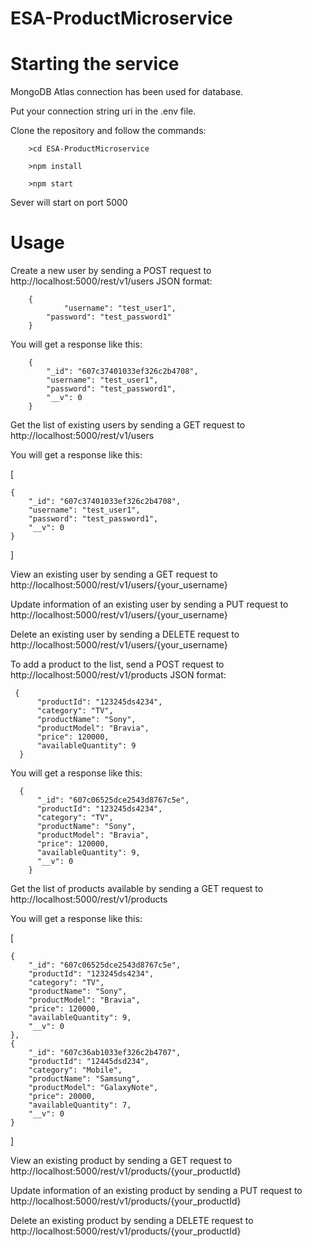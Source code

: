 # ESA-ProductMicroservice
# Starting the service
MongoDB Atlas connection has been used for database.

Put your connection string uri in the .env file.

Clone the repository and follow the commands:

        >cd ESA-ProductMicroservice

        >npm install

        >npm start

Sever will start on port 5000
# Usage
Create a new user by sending a POST request to http://localhost:5000/rest/v1/users JSON format:

        {
            	"username": "test_user1",
        	"password": "test_password1"
        }
You will get a response like this:

        {
        	"_id": "607c37401033ef326c2b4708",
        	"username": "test_user1",
        	"password": "test_password1",
        	"__v": 0
        }
        
Get the list of existing users by sending a GET request to http://localhost:5000/rest/v1/users

You will get a response like this:

[

    {
        "_id": "607c37401033ef326c2b4708",
        "username": "test_user1",
        "password": "test_password1",
        "__v": 0
    }
    
]

View an existing user by sending a GET request to http://localhost:5000/rest/v1/users/{your_username}

Update information of an existing user by sending a PUT request to http://localhost:5000/rest/v1/users/{your_username} 

Delete an existing user by sending a DELETE request to http://localhost:5000/rest/v1/users/{your_username}

To add a product to the list, send a POST request to http://localhost:5000/rest/v1/products JSON format:

     {
          "productId": "123245ds4234",
          "category": "TV",
          "productName": "Sony",
          "productModel": "Bravia",
          "price": 120000,
          "availableQuantity": 9
      }
        
 You will get a response like this:
 
      {
          "_id": "607c06525dce2543d8767c5e",
          "productId": "123245ds4234",
          "category": "TV",
          "productName": "Sony",
          "productModel": "Bravia",
          "price": 120000,
          "availableQuantity": 9,
          "__v": 0
        }
 
 Get the list of products available by sending a GET request to http://localhost:5000/rest/v1/products
 
 You will get a response like this:
 
[

    {
        "_id": "607c06525dce2543d8767c5e",
        "productId": "123245ds4234",
        "category": "TV",
        "productName": "Sony",
        "productModel": "Bravia",
        "price": 120000,
        "availableQuantity": 9,
        "__v": 0
    },
    {
        "_id": "607c36ab1033ef326c2b4707",
        "productId": "12445dsd234",
        "category": "Mobile",
        "productName": "Samsung",
        "productModel": "GalaxyNote",
        "price": 20000,
        "availableQuantity": 7,
        "__v": 0
    }
    
]
   
View an existing product by sending a GET request to http://localhost:5000/rest/v1/products/{your_productId}

Update information of an existing product by sending a PUT request to http://localhost:5000/rest/v1/products/{your_productId}

Delete an existing product by sending a DELETE request to http://localhost:5000/rest/v1/products/{your_productId}


